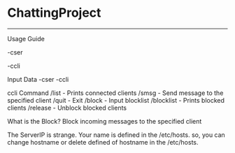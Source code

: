 # ChattingProject
**********************************************
Usage Guide

-cser

-ccli

Input Data
-cser <Port>
-ccli <IPaddress> <Port>

ccli Command
/list - Prints connected clients
/smsg - Send message to the specified client
/quit - Exit
/block - Input blocklist 
/blocklist - Prints blocked clients
/release - Unblock blocked clients

What is the Block?
Block incoming messages to the specified client

The ServerIP is strange.
Your name is defined in the /etc/hosts.
so, you can change hostname or delete defined of hostname in the /etc/hosts.
